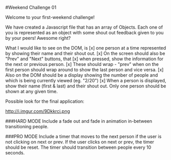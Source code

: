 #Weekend Challenge 01

Welcome to your first-weekend challenge!

We have created a Javascript file that has an array of Objects. Each one of you is represented as an object with some shout out feedback given to you by your peers! Awesome right?

What I would like to see on the DOM, is
[x] one person at a time represented by showing their name and their shout out.
[x] On the screen should also be "Prev" and "Next" buttons, that
[x] when pressed, show the information for the next or previous person.
[x] These should wrap - "prev" when on the first person should wrap around to show the last person and vice versa.
[x] Also on the DOM should be a display showing the number of people and which is being currently viewed (eg. "2/20")
[x] When a person is displayed, show their name (first & last) and their shout out. Only one person should be shown at any given time.

Possible look for the final application:

http://i.imgur.com/9Dkkrci.png

###HARD MODE
Include a fade out and fade in animation in-between transitioning people.

###PRO MODE
Include a timer that moves to the next person if the user is not clicking on next or prev. If the user clicks on next or prev, the timer should be reset. The timer should transition between people every 10 seconds.
